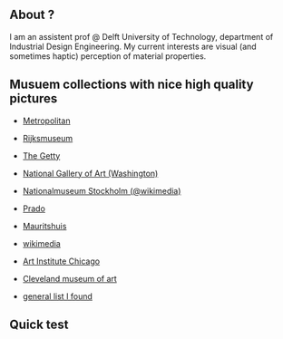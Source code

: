 

## About ?
I am an assistent prof @ Delft University of Technology, department of Industrial Design Engineering. My current interests are visual (and sometimes haptic) perception of material properties. 


<!---
<iframe src="https://editor.p5js.org/maartenwijntjes/embed/OTdnso7os" width="400" height="400"></iframe>
-->

<!---
<script src="https://cdnjs.cloudflare.com/ajax/libs/p5.js/0.7.3/p5.min.js"></script>
<script src="sketch1.js" ></script>
-->

<div id="sketch-holder1"></div>


## Musuem collections with nice high quality pictures

- [Metropolitan](https://www.metmuseum.org/art/collection/)
- [Rijksmuseum](https://www.rijksmuseum.nl/en/search)


- [The Getty](https://www.getty.edu/art/collection/)
- [National Gallery of Art (Washington)](https://www.nga.gov/collection/collection-search.html)
- [Nationalmuseum Stockholm (@wikimedia)](https://commons.wikimedia.org/wiki/Category:Media_contributed_by_Nationalmuseum_Stockholm:_2016-100)
- [Prado](https://www.museodelprado.es/en/the-collection)
- [Mauritshuis](https://www.mauritshuis.nl/en/explore/the-collection/search/)
- [wikimedia](https://commons.wikimedia.org/wiki/Main_Page)
- [Art Institute Chicago](https://www.artic.edu/collection)
- [Cleveland museum of art](http://www.clevelandart.org/)

- [general list I found](http://www.openculture.com/2016/05/1-8-million-free-works-of-art-from-world-class-museums-a-meta-list.html)

## Quick test


<script src="http://cdnjs.cloudflare.com/ajax/libs/p5.js/0.7.3/p5.min.js"></script>
<script src="sketch1.js"></script>